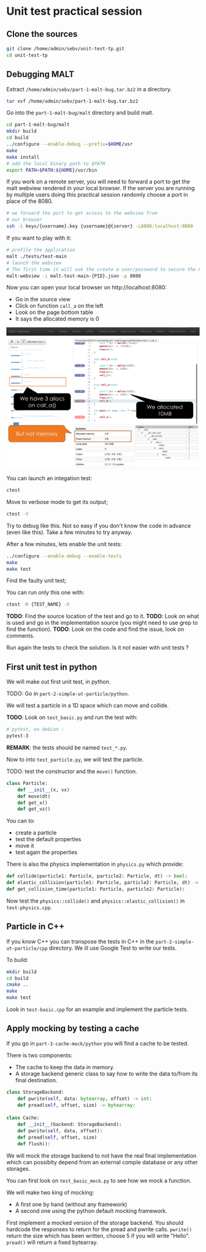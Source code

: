 Unit test practical session
===========================

Clone the sources
-----------------

```sh
git clone /home/admin/sebv/unit-test-tp.git
cd unit-test-tp
```

Debugging MALT
--------------

Extract `/home/admin/sebv/part-1-malt-bug.tar.bz2` in a directory.

```sh
tar xvf /home/admin/sebv/part-1-malt-bug.tar.bz2
```

Go into the `part-1-malt-bug/malt` directory and build malt.

```sh
cd part-1-malt-bug/malt
mkdir build
cd build
../configure --enable-debug --prefix=$HOME/usr
make
make install
# add the local binary path to $PATH
export PATH=$PATH:${HOME}/usr/bin
```

If you work on a remote server, you will need to forward
a port to get the malt webview rendered in your local browser.
If the server you are running by multiple users doing this
practical session randomly choose a port in place of the
8080.

```sh
# we forward the port to get access to the webview from
# our browser
ssh -i keys/{username}.key {username}@{server} -L8080:localhost:8080
```

If you want to play with it:

```sh
# profile the application
malt ./tests/test-main
# launch the webview
# The first time it will ask the create a user/password to secure the GUI
malt-webview -i malt-test-main-{PID}.json -p 8080
```

Now you can open your local browser on http://localhost:8080:
 - Go in the source view
 - Click on function `call_a` on the left
 - Look on the page bottom table
 - It says the allocated memory is 0

![Malt bug seen in the webview](images/malt-webview-bug.png)

You can launch an integation test:

```sh
ctest
```

Move to verbose mode to get its output;

```sh
ctest -V
```

Try to debug like this. Not so easy if you don't know the code in advance (even like this). 
Take a few minutes to try anyway.

After a few minutes, lets enable the unit tests:

```sh
../configure --enable-debug --enable-tests
make
make test
```

Find the faulty unit test;

You can run only this one with:

```sh
ctest -R {TEST_NAME} -V
```

**TODO**: Find the source location of the test and go to it.
**TODO**: Look on what is used and go in the implementation source (you might need to use grep to find the function).
**TODO**: Look on the code and find the issue, look on comments.

Run again the tests to check the solution.
Is it not easier with unit tests ?

First unit test in python
-------------------------

We will make out first unit test, in python.

TODO: Go in `part-2-simple-ut-particle/python`.

We will test a particle in a 1D space which can move and collide.

**TODO**: Look on `test_basic.py` and run the test with:

```sh
# pytest, on debian :
pytest-3
```

**REMARK**: the tests should be named `test_*.py`.

Now to into `test_particle.py`, we will test the particle.

TODO: test the constructor and the `move()` function.

```python
class Particle:
	def __init__(x, vx)
	def move(dt)
	def get_x()
	def get_vz()
```

You can to:
 - create a particle
 - test the default properties
 - move it
 - test again the properties

There is also the physics implementation in `physics.py` which provide:

```python
def collide(particle1: Particle, particle2: Particle, dt) -> bool:
def elastic_collision(particle1: Particle, particle2: Particle, dt) -> bool:
def get_collision_time(particle1: Particle, particle2: Particle):
```

Now test the `physics::collide()` and `physics::elastic_collision()` in `test-physics.cpp`.

Particle in C++
---------------

If you know C++ you can transpose the tests in C++ in the `part-2-simple-ut-particle/cpp` directory. We ill use Google Test to
write our tests.

To build:

```sh
mkdir build
cd build
cmake ..
make
make test
```

Look in `test-basic.cpp` for an example and implement the particle tests.

Apply mocking by testing a cache
--------------------------------

If you go in `part-3-cache-mock/python` you will find a cache to be tested.

There is two components:
 - The cache to keep the data in memory.
 - A storage backend generic class to say how to write the data to/from its final destination.

```python
class StorageBackend:
	def pwrite(self, data: bytearray, offset) -> int:
	def pread(self, offset, size) -> bytearray:

class Cache:
	def __init__(backend: StorageBackend):
	def pwrite(self, data, offset):
	def pread(self, offset, size)
	def flush():
```

We will mock the storage backend to not have the real final implementation
which can possiblty depend from an external comple database or
any other storages.

You can first look on `test_basic_mock.py` to see how we mock a function.

We will make two king of mocking:
 - A first one by hand (without any framework)
 - A second one using the python default mocking framework.

First implement a mocked version of the storage backend. You should
hardcode the responses to return for the pread and pwrite calls.
`pwrite()` return the size which has been written, choose 5 if you will write "Hello". `pread()` will return a fixed bytearray.

